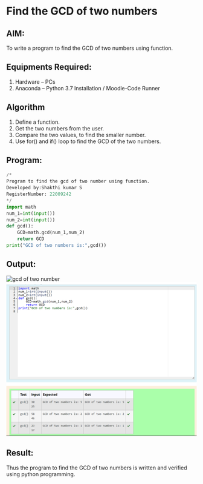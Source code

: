 # Find the GCD of two numbers

## AIM:
To write a program to find the GCD of two numbers using function.

## Equipments Required:
1. Hardware – PCs
2. Anaconda – Python 3.7 Installation / Moodle-Code Runner

## Algorithm
1. Define a function.
2. Get the two numbers from the user.
3. Compare the two values, to find the smaller number.
4. Use for() and if() loop to find the GCD of the two numbers.

## Program:
```python
/*
Program to find the gcd of two number using function.
Developed by:Shakthi kumar S 
RegisterNumber: 22009242
*/
import math
num_1=int(input())
num_2=int(input())
def gcd():
    GCD=math.gcd(num_1,num_2)
    return GCD
print("GCD of two numbers is:",gcd())
```

## Output:
![gcd of two number](gcd.png)
![](GCD_of_two_num.png)


## Result:
Thus the program to find the GCD of two numbers is written and verified using python programming.
